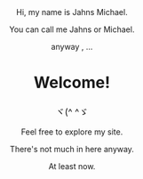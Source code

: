 <script>
  import { fade } from "svelte/transition";
</script>

<div in:fade>
Hi, my name is Jahns Michael.

You can call me Jahns or Michael.

anyway , ...

# Welcome!
### ヾ(^ ^ゞ

Feel free to explore my site.

There's not much in here anyway.

At least now.
</div>

<style>
  div {
    margin-top: 10vh;
    text-align: center;
  }

  h1, h3 {
    color: var(--theme-primary);
  }

  h3 {
    font-weight: normal;
  }
</style>

<!-- routify:options index=10 -->
<!-- routify:options title="home" -->